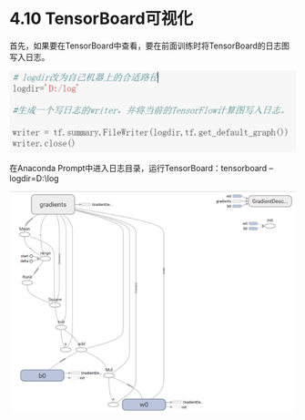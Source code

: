 # 4.10 TensorBoard可视化

首先，如果要在TensorBoard中查看，要在前面训练时将TensorBoard的日志图写入日志。

![](../../.gitbook/assets/tu-pian-1.png)

在Anaconda Prompt中进入日志目录，运行TensorBoard：tensorboard –logdir=D:\log

![](../../.gitbook/assets/tu-pian-2%20%283%29.png)


